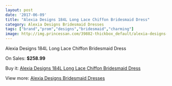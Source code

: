 ```yaml
---
layout: post
date: '2017-06-09'
title: "Alexia Designs 184L Long Lace Chiffon Bridesmaid Dress"
category: Alexia Designs Bridesmaid Dresses
tags: ["brand","prom","designs","bridesmaid","charming"]
image: http://img.princessan.com/39882-thickbox_default/alexia-designs-184l-long-lace-chiffon-bridesmaid-dress.jpg
---
```

Alexia Designs 184L Long Lace Chiffon Bridesmaid Dress

On Sales: **$258.99**
<a href="https://www.princessan.com/en/18601-alexia-designs-184l-long-lace-chiffon-bridesmaid-dress.html"><amp-img layout="responsive" width="600" height="600" src="//img.princessan.com/39882-thickbox_default/alexia-designs-184l-long-lace-chiffon-bridesmaid-dress.jpg" alt="Alexia Designs 184L Long Lace Chiffon Bridesmaid Dress 0" /></a>

Buy it: [Alexia Designs 184L Long Lace Chiffon Bridesmaid Dress](https://www.princessan.com/en/18601-alexia-designs-184l-long-lace-chiffon-bridesmaid-dress.html "Alexia Designs 184L Long Lace Chiffon Bridesmaid Dress")

View more: [Alexia Designs Bridesmaid Dresses](https://www.princessan.com/en/172- "Alexia Designs Bridesmaid Dresses")